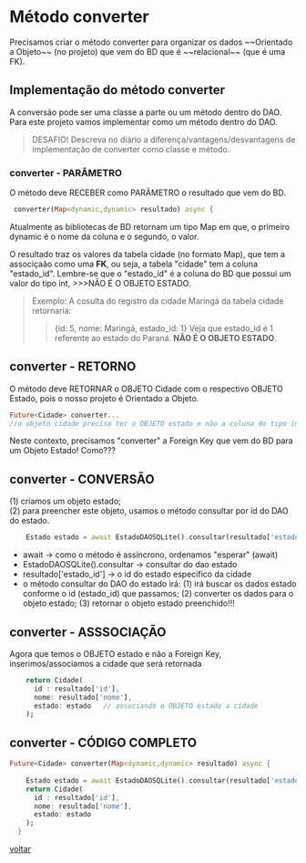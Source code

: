 # Método converter
<p>Precisamos criar o método converter para organizar os dados ~~Orientado a Objeto~~ (no projeto) que vem do BD que é ~~relacional~~ (que é uma FK).</p>

## Implementação do método converter
<p>A conversão pode ser uma classe a parte ou um método dentro do DAO. Para este projeto vamos implementar como um método dentro do DAO.</p>

>DESAFIO! Descreva no diário a diferença/vantagens/desvantagens de implementação de converter como classe e método.

### converter - PARÂMETRO
<p>O método deve RECEBER como PARÂMETRO o resultado que vem do BD.</p>

```dart
 converter(Map<dynamic,dynamic> resultado) async {
```
<p>Atualmente as bibliotecas de BD retornam um tipo Map<dynamic, dynamic> em que, o primeiro dynamic é o nome da coluna e o segundo, o valor.</p> 
<p>O resultado traz os valores da tabela cidade (no formato Map), que tem a associçaão como uma <b>FK</b>, ou seja, a tabela "cidade" tem a coluna "estado_id". Lembre-se que o "estado_id" é a coluna do BD que possui um valor do tipo int, >>>NÃO É O OBJETO ESTADO.</p> 

>Exemplo: A cosulta do registro da cidade Maringá da tabela cidade retornaria: 
>>{id: 5, nome: Maringá, estado_id: 1}
>>Veja que estado_id é 1 referente ao estado do Paraná. <b>NÃO É O OBJETO ESTADO</b>. 

## converter - RETORNO
O método deve RETORNAR o OBJETO Cidade com o respectivo OBJETO Estado, pois o nosso projeto é Orientado a Objeto.<br>
```dart
Future<Cidade> converter...
//o objeto cidade precisa ter o OBJETO estado e não a coluna do tipo int.
```
Neste contexto, precisamos "converter" a Foreign Key que vem do BD para um Objeto Estado! Como???<br>

## converter - CONVERSÃO
(1) criamos um objeto estado;<br>
(2) para preencher este objeto, usamos o método consultar por id do DAO do estado.<br>

```dart
    Estado estado = await EstadoDAOSQLite().consultar(resultado['estado_id']);
```
- await → como o método é assíncrono, ordenamos "esperar" (await)
- EstadoDAOSQLite().consultar →  consultar do dao estado
- resultado['estado_id'] → o id do estado específico da cidade
- o método consultar do DAO do estado irá:
    (1) irá buscar os dados estado conforme o id (estado_id) que passamos;
    (2) converter os dados para o objeto estado;
    (3) retornar o objeto estado preenchido!!!
   
## converter - ASSSOCIAÇÃO
Agora que temos o OBJETO estado e não a Foreign Key, inserimos/associamos a cidade que será retornada
```dart
    return Cidade(
      id : resultado['id'],
      nome: resultado['nome'],
      estado: estado   // associando o OBJETO estado a cidade
    );
```

## converter - CÓDIGO COMPLETO
```dart
Future<Cidade> converter(Map<dynamic,dynamic> resultado) async {
    
    Estado estado = await EstadoDAOSQLite().consultar(resultado['estado_id']);
    return Cidade(
      id : resultado['id'],
      nome: resultado['nome'],
      estado: estado
    );
  }
```
[voltar](https://github.com/heliokamakawa/-engenharia-de-software-2023-DDM/tree/main/2%C2%BA%20trimestre/05%20aula/projeto/final/lib/database/sqlite/dao)
